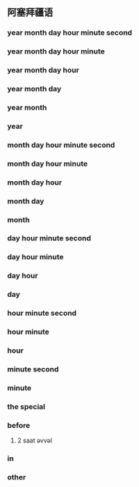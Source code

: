 
## 阿塞拜疆语
### year month day hour minute second

### year month day hour minute

### year month day hour

### year month day

### year month

### year

### month day hour minute second

### month day hour minute

### month day hour

### month day

### month

### day hour minute second

### day hour minute

### day hour

### day

### hour minute second

### hour minute

### hour

### minute second

### minute

### the special

### before
1. 2 saat əvvəl
### in

### other